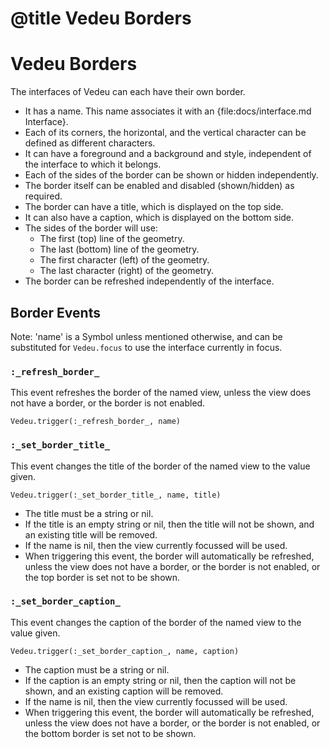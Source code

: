 # @title Vedeu Borders
# Vedeu Borders

The interfaces of Vedeu can each have their own border.

- It has a name. This name associates it with an
  {file:docs/interface.md Interface}.
- Each of its corners, the horizontal, and the vertical character can
  be defined as different characters.
- It can have a foreground and a background and style, independent of
  the interface to which it belongs.
- Each of the sides of the border can be shown or hidden
  independently.
- The border itself can be enabled and disabled (shown/hidden) as
  required.
- The border can have a title, which is displayed on the top side.
- It can also have a caption, which is displayed on the bottom side.
- The sides of the border will use:
  - The first (top) line of the geometry.
  - The last (bottom) line of the geometry.
  - The first character (left) of the geometry.
  - The last character (right) of the geometry.
- The border can be refreshed independently of the interface.

## Border Events

Note: 'name' is a Symbol unless mentioned otherwise, and can be
substituted for `Vedeu.focus` to use the interface currently in focus.

### `:_refresh_border_`
This event refreshes the border of the named view, unless the view
does not have a border, or the border is not enabled.

    Vedeu.trigger(:_refresh_border_, name)

### `:_set_border_title_`
This event changes the title of the border of the named view to the
value given.

    Vedeu.trigger(:_set_border_title_, name, title)

- The title must be a string or nil.
- If the title is an empty string or nil, then the title will not be
  shown, and an existing title will be removed.
- If the name is nil, then the view currently focussed will be used.
- When triggering this event, the border will automatically be
  refreshed, unless the view does not have a border, or the border is
  not enabled, or the top border is set not to be shown.

### `:_set_border_caption_`
This event changes the caption of the border of the named view to the
value given.

    Vedeu.trigger(:_set_border_caption_, name, caption)

- The caption must be a string or nil.
- If the caption is an empty string or nil, then the caption will not
  be shown, and an existing caption will be removed.
- If the name is nil, then the view currently focussed will be used.
- When triggering this event, the border will automatically be
  refreshed, unless the view does not have a border, or the border is
  not enabled, or the bottom border is set not to be shown.
